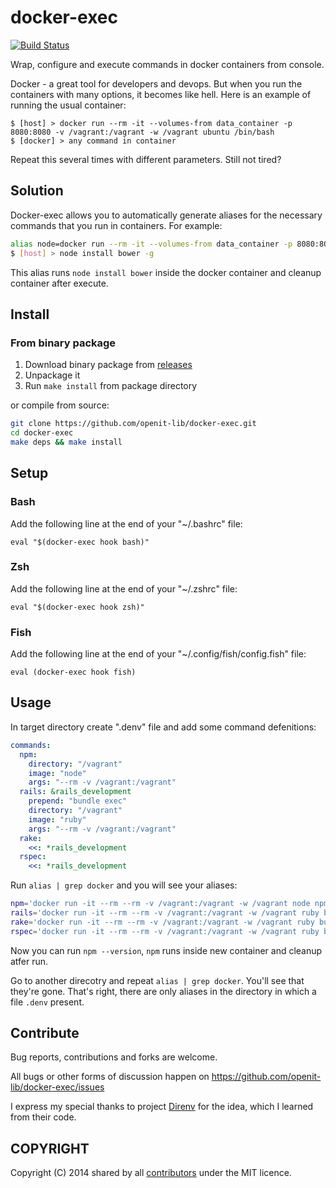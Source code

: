 # docker-exec

[![Build Status](https://drone.io/github.com/openit-lib/docker-exec/status.png)](https://drone.io/github.com/openit-lib/docker-exec/latest)

Wrap, configure and execute commands in docker containers from console.

Docker - a great tool for developers and devops. But when you run the containers with many options, it becomes like hell.
Here is an example of running the usual container:
```
$ [host] > docker run --rm -it --volumes-from data_container -p 8080:8080 -v /vagrant:/vagrant -w /vagrant ubuntu /bin/bash
$ [docker] > any command in container
```
Repeat this several times with different parameters. Still not tired?

## Solution

Docker-exec allows you to automatically generate aliases for the necessary commands that you run in containers. For example:
```bash
alias node=docker run --rm -it --volumes-from data_container -p 8080:8080 -v /vagrant:/vagrant ubuntu node
$ [host] > node install bower -g
```
This alias runs `node install bower` inside the docker container and cleanup container after execute.

## Install

### From binary package

1. Download binary package from [releases](https://github.com/openit-lib/docker-exec/releases)
2. Unpackage it
3. Run `make install` from package directory

or compile from source:

```bash
git clone https://github.com/openit-lib/docker-exec.git
cd docker-exec
make deps && make install
```
## Setup

### Bash

Add the following line at the end of your "~/.bashrc" file:

`eval "$(docker-exec hook bash)"`

### Zsh

Add the following line at the end of your "~/.zshrc" file:

`eval "$(docker-exec hook zsh)"`

### Fish
Add the following line at the end of your "~/.config/fish/config.fish" file:

`eval (docker-exec hook fish)`


## Usage

In target directory create ".denv" file and add some command defenitions:

```yaml
commands:
  npm:
    directory: "/vagrant"
    image: "node"
    args: "--rm -v /vagrant:/vagrant"
  rails: &rails_development
    prepend: "bundle exec"
    directory: "/vagrant"
    image: "ruby"
    args: "--rm -v /vagrant:/vagrant"
  rake:
    <<: *rails_development
  rspec:
    <<: *rails_development
```
Run `alias | grep docker` and you will see your aliases:
```bash
npm='docker run -it --rm --rm -v /vagrant:/vagrant -w /vagrant node npm'
rails='docker run -it --rm --rm -v /vagrant:/vagrant -w /vagrant ruby bundle exec rails'
rake='docker run -it --rm --rm -v /vagrant:/vagrant -w /vagrant ruby bundle exec rake'
rspec='docker run -it --rm --rm -v /vagrant:/vagrant -w /vagrant ruby bundle exec rspec'
```

Now you can run `npm --version`, `npm` runs inside new container and cleanup atfer run.

Go to another direcotry and repeat `alias | grep docker`.
You'll see that they're gone. That's right, there are only aliases in the directory in which a file `.denv` present.

## Contribute

Bug reports, contributions and forks are welcome.

All bugs or other forms of discussion happen on
<https://github.com/openit-lib/docker-exec/issues>

I express my special thanks to project [Direnv](https://github.com/zimbatm/direnv) for the idea, which I learned from their code.

## COPYRIGHT

Copyright (C) 2014 shared by all
[contributors](https://github.com/openit-lib/docker-exec/graphs/contributors) under
the MIT licence.
